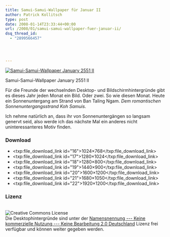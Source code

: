 ```yaml
---
title: Samui-Samui-Wallpaper für Januar II
author: Patrick Kollitsch
type: post
date: 2008-01-14T23:33:44+00:00
url: /2008/01/samui-samui-wallpaper-fuer-januar-ii/
dsq_thread_id:
  - "2899566457"




---
```

<div class="flickr">
  <a href="http://www.flickr.com/photos/schreibblogade/2195317638/" title="Samui-Samui-Wallpaper January 2551 II"><img src="//farm3.static.flickr.com/2309/2195317638_4beb0c8757.jpg" alt="Samui-Samui-Wallpaper January 2551 II" /></a></p> 
  
  <p>
    Samui-Samui-Wallpaper January 2551 II
  </p>
</div>

Für die Freunde der wechselnden Desktop- und Bildschirmhintergründe gibt es dieses Jahr jeden Monat ein Bild. Oder zwei. So wie diesen Monat. Heute ein Sonnenuntergang am Strand von Ban Taling Ngam. _Dem romantischen Sonnenuntergangsstrand Koh Samuis_. 

Ich nehme natürlich an, dass ihr von Sonnenuntergängen so langsam genervt seid, also werde ich das nächste Mal ein anderes nicht uninteressanteres Motiv finden.

### Download

  * <txp:file\_download\_link id="16">1024&#215;768</txp:file\_download\_link>
  * <txp:file\_download\_link id="17">1280&#215;1024</txp:file\_download\_link>
  * <txp:file\_download\_link id="18">1280&#215;800</txp:file\_download\_link>
  * <txp:file\_download\_link id="19">1440&#215;900</txp:file\_download\_link>
  * <txp:file\_download\_link id="20">1600&#215;1200</txp:file\_download\_link>
  * <txp:file\_download\_link id="21">1680&#215;1050</txp:file\_download\_link>
  * <txp:file\_download\_link id="22">1920&#215;1200</txp:file\_download\_link>

### Lizenz

<a rel="license" href="http://creativecommons.org/licenses/by-nc-nd/2.0/de/"><br /> <img alt="Creative Commons License" style="display:inline;float:left;margin-right:10px;" src="//i.creativecommons.org/l/by-nc-nd/2.0/de/88x31.png" /><br /> </a> Die Desktophintergründe sind unter der <a rel="license" href="http://creativecommons.org/licenses/by-nc-nd/2.0/de/">Namensnennung --- Keine kommerzielle Nutzung --- Keine Bearbeitung 2.0 Deutschland</a> Lizenz frei verfügbar und können weiter gegeben werden.